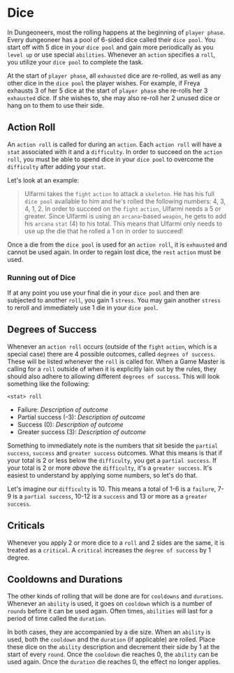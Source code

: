 # Dice

In Dungeoneers, most the rolling happens at the beginning of `player phase`. Every dungeoneer has a pool of 6-sided dice called their `dice pool`. You start off with 5 dice in your `dice pool` and gain more periodically as you `level up` or use special `abilities`. Whenever an `action` specifies a `roll`, you utilize your `dice pool` to complete the task.

At the start of `player phase`, all `exhausted` dice are re-rolled, as well as any other dice in the `dice pool` the player wishes. For example, if Freya exhausts 3 of her 5 dice at the start of `player phase` she re-rolls her 3 `exhausted` dice. If she wishes to, she may also re-roll her 2 unused dice or hang on to them to use their side.

## Action Roll

An `action roll` is called for during an `action`. Each `action roll` will have a `stat` associated with it and a `difficulty`. In order to succeed on the `action roll`, you must be able to spend dice in your `dice pool` to overcome the `difficulty` after adding your `stat`.

Let's look at an example:

> Ulfarmi takes the `fight` `action` to attack a `skeleton`. He has his full `dice pool` available to him and he's rolled the following numbers: 4, 3, 4, 1, 2. In order to succeed on the `fight` `action`, Ulfarmi needs a 5 or greater. Since Ulfarmi is using an `arcana`-based `weapon`, he gets to add his `arcana` `stat` (4) to his total. This means that Ulfarmi only needs to use up the die that he rolled a 1 on in order to succeed!

Once a die from the `dice pool` is used for an `action roll`, it is `exhausted` and cannot be used again. In order to regain lost dice, the `rest` `action` must be used.

### Running out of Dice

If at any point you use your final die in your `dice pool` and then are subjected to another `roll`, you gain 1 `stress`. You may gain another `stress` to reroll and immediately use 1 die in your `dice pool`.

## Degrees of Success

Whenever an `action roll` occurs (outside of the `fight` `action`, which is a special case) there are 4 possible outcomes, called `degrees of success`. These will be listed whenever the `roll` is called for. When a Game Master is calling for a `roll` outside of when it is explicitly lain out by the rules, they should also adhere to allowing different `degrees of success`. This will look something like the following:

`<stat> roll`

-   Failure: _Description of outcome_
-   Partial success (-3): _Description of outcome_
-   Success (0): _Description of outcome_
-   Greater success (3): _Description of outcome_

Something to immediately note is the numbers that sit beside the `partial success`, `success` and `greater success` outcomes. What this means is that if your total is 2 or less below the `difficulty`, you get a `partial success`. If your total is 2 or more _above_ the `difficulty`, it's a `greater success`. It's easiest to understand by applying some numbers, so let's do that.

Let's imagine our `difficulty` is 10. This means a total of 1-6 is a `failure`, 7-9 is a `partial success`, 10-12 is a `success` and 13 or more as a `greater success`.

## Criticals

Whenever you apply 2 or more dice to a `roll` and 2 sides are the same, it is treated as a `critical`. A `critical` increases the `degree of success` by 1 degree.

## Cooldowns and Durations

The other kinds of rolling that will be done are for `cooldowns` and `durations`. Whenever an `ability` is used, it goes on `cooldown` which is a number of `rounds` before it can be used again. Often times, `abilities` will last for a period of time called the `duration`.

In both cases, they are accompanied by a die size. When an `ability` is used, both the `cooldown` and the `duration` (if applicable) are rolled. Place these dice on the `ability` description and decrement their side by 1 at the start of every `round`. Once the `cooldown` die reaches 0, the `ability` can be used again. Once the `duration` die reaches 0, the effect no longer applies.
